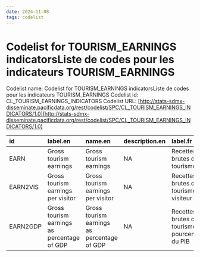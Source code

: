```yaml
---
date: 2024-11-08
tags: codelist
---
```


# Codelist for TOURISM_EARNINGS indicatorsListe de codes pour les indicateurs TOURISM_EARNINGS

Codelist name: Codelist for TOURISM_EARNINGS indicatorsListe de codes pour les indicateurs TOURISM_EARNINGS
Codelist id: CL_TOURISM_EARNINGS_INDICATORS
Codelist URL: [http://stats-sdmx-disseminate.pacificdata.org/rest/codelist/SPC/CL_TOURISM_EARNINGS_INDICATORS/1.0](http://stats-sdmx-disseminate.pacificdata.org/rest/codelist/SPC/CL_TOURISM_EARNINGS_INDICATORS/1.0)

|id       |label.en                                    |name.en                                     |description.en |label.fr                                          |name.fr                                           |description.fr |
|:--------|:-------------------------------------------|:-------------------------------------------|:--------------|:-------------------------------------------------|:-------------------------------------------------|:--------------|
|EARN     |Gross tourism earnings                      |Gross tourism earnings                      |NA             |Recettes brutes du tourisme                       |Recettes brutes du tourisme                       |NA             |
|EARN2VIS |Gross tourism earnings per visitor          |Gross tourism earnings per visitor          |NA             |Recettes brutes du tourisme par visiteur          |Recettes brutes du tourisme par visiteur          |NA             |
|EARN2GDP |Gross tourism earnings as percentage of GDP |Gross tourism earnings as percentage of GDP |NA             |Recettes brutes du tourisme en pourcentage du PIB |Recettes brutes du tourisme en pourcentage du PIB |NA             |
